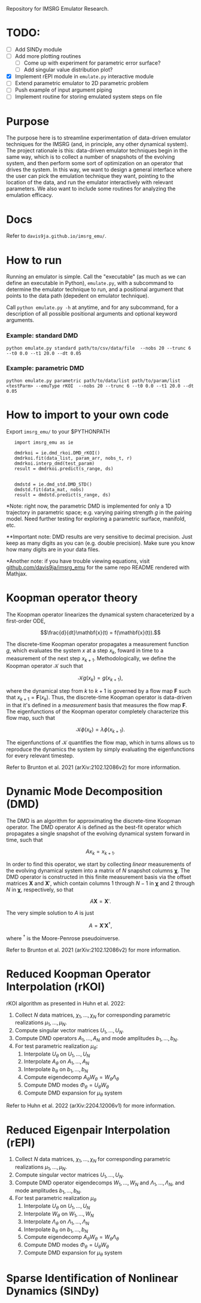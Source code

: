 Repository for IMSRG Emulator Research.

# TODO:

- [ ] Add SINDy module
- [ ] Add more plotting routines
  - [ ] Come up with experiment for parametric error surface?
  - [ ] Add singular value distribution plot?
- [x] Implement rEPI module in `emulate.py` interactive module
- [ ] Extend parametric emulator to 2D parametric problem
- [ ] Push example of input argument piping
- [ ] Implement routine for storing emulated system steps on file

# Purpose

The purpose here is to streamline experimentation of data-driven emulator techniques for the IMSRG (and, in principle, any other dynamical system). The project rationale is this: data-driven emulator techniques begin in the same way, which is to collect a number of snapshots of the evolving system, and then perform some sort of optimization on an operator that drives the system. In this way, we want to design a general interface where the user can pick the emulation technique they want, pointing to the location of the data, and run the emulator interactively with relevant parameters. We also want to include some routines for analyzing the emulation efficacy.

# Docs

Refer to `davis9ja.github.io/imsrg_emu/`.

# How to run

Running an emulator is simple. Call the "executable" (as much as we can define an executable in Python), `emulate.py`, with a subcommand to determine the emulator technique to run, and a positional argument that points to the data path (depedent on emulator technique).

Call `python emulate.py -h` at anytime, and for any subcommand, for a description of all possible positional arguments and optional keyword arguments.

### Example: standard DMD

    python emulate.py standard path/to/csv/data/file  --nobs 20 --trunc 6 --t0 0.0 --t1 20.0 --dt 0.05

### Example: parametric DMD

    python emulate.py parametric path/to/data/list path/to/param/list <testParm> --emuType rKOI  --nobs 20 --trunc 6 --t0 0.0 --t1 20.0 --dt 0.05

# How to import to your own code

Export `imsrg_emu/` to your $PYTHONPATH

       import imsrg_emu as ie

       dmdrkoi = ie.dmd_rkoi.DMD_rKOI()
       dmdrkoi.fit(data_list, param_arr, nobs_t, r)
       dmdrkoi.interp_dmd(test_param)
       result = dmdrkoi.predict(s_range, ds)


       dmdstd = ie.dmd_std.DMD_STD()
       dmdstd.fit(data_mat, nobs)
       result = dmdstd.predict(s_range, ds)

*Note: right now, the parametric DMD is implemented for only a 1D trajectory in parametric space; e.g. varying pairing strength $g$ in the pairing model. Need further testing for exploring a parametric surface, manifold, etc.

**Important note: DMD results are very sensitive to decimal precision. Just keep as many digits as you can (e.g. double precision). Make sure you know how many digits are in your data files.

*Another note: if you have trouble viewing equations, visit [github.com/davis9ja/imsrg_emu](github.com/davis9ja/imsrg_emu) for the same repo README rendered with Mathjax.

# Koopman operator theory

The Koopman operator linearizes the dynamical system characeterized by a first-order ODE,

$$\frac{d}{dt}\mathbf{x}(t) = f(\mathbf{x}(t)).$$

The discrete-time Koopman operator propagates a measurement function $g$, which evaluates the system $x$ at a step $x_k$, foward in time to a measurement of the next step $x_{k+1}$. Methodologically, we define the Koopman operator $\mathcal{K}$ such that

$$\mathcal{K}g(x_k) = g(x_{k+1}),$$

where the dynamical step from $k$ to $k+1$ is governed by a flow map $\mathbf{F}$ such that $x_{k+1} = \mathbf{F}(x_k)$. Thus, the discrete-time Koopman operator is data-driven in that it's defined in a *measurement* basis that measures the flow map $\mathbf{F}$. The eigenfunctions of the Koopman operator completely characterize this flow map, such that

$$\mathcal{K}\phi(x_k) = \lambda \phi(x_{k+1}).$$

The eigenfunctions of $\mathcal{K}$ quantifies the flow map, which in turns allows us to reproduce the dynamics the system by simply evaluating the eigenfunctions for every relevant timestep.

Refer to Brunton et al. 2021 (arXiv:2102.12086v2) for more information.

# Dynamic Mode Decomposition (DMD)

The DMD is an algorithm for approximating the discrete-time Koopman operator. The DMD operator $A$ is defined as the best-fit operator which propagates a single snapshot of the evolving dynamical system forward in time, such that

$$Ax_k = x_{k+1}.$$

In order to find this operator, we start by collecting *linear* measurements of the evolving dynamical system into a matrix of $N$ snapshot columns $\mathbf{\chi}$. The DMD operator is constructed in this finite measurement basis via the offset matrices $\mathbf{X}$ and $\mathbf{X}'$, which contain columns $1$ through $N-1$ in $\mathbf{\chi}$ and $2$ through $N$ in $\mathbf{\chi}$, respectively, so that

$$A\mathbf{X} = \mathbf{X}'.$$

The very simple solution to $A$ is just

$$A = \mathbf{X}'\mathbf{X}^\dagger,$$

where $^\dagger$ is the Moore-Penrose pseudoinverse.

Refer to Brunton et al. 2021 (arXiv:2102.12086v2) for more information.

# Reduced Koopman Operator Interpolation (rKOI)

rKOI algorithm as presented in Huhn et al. 2022:

1. Collect $N$ data matrices, $\chi_1,\dots,\chi_N$ for corresponding parametric realizations $\mu_1,\dots,\mu_N$.
2. Compute singular vector matrices $U_1,\dots,U_N$.       
3. Compute DMD operators $A_1,\dots,A_N$ and mode amplitudes $b_1,\dots,b_N$.
4. For test parametric realization $\mu_\theta$:
   1. Interpolate $U_\theta$ on $U_1, \dots, U_N$
   2. Interpolate $A_\theta$ on $A_1, \dots, A_N$   
   3. Interpolate $b_\theta$ on $b_1, \dots, b_N$
   4. Compute eigendecomp $A_\theta W_\theta = W_\theta \Lambda_\theta$
   5. Compute DMD modes $\Phi_\theta = U_\theta W_\theta$
   6. Compute DMD expansion for $\mu_\theta$ system

Refer to Huhn et al. 2022 (arXiv:2204.12006v1) for more information.

# Reduced Eigenpair Interpolation (rEPI)

1. Collect $N$ data matrices, $\chi_1,\dots,\chi_N$ for corresponding parametric realizations $\mu_1,\dots,\mu_N$.
2. Compute singular vector matrices $U_1,\dots,U_N$.
3. Compute DMD operator eigendecomps $W_1,\dots,W_N$ and $\Lambda_1,\dots,\Lambda_N$, and mode amplitudes $b_1,\dots,b_N$.
4. For test parametric realization $\mu_\theta$
   1. Interpolate $U_\theta$ on $U_1, \dots, U_N$
   2. Interpolate $W_\theta$ on $W_1, \dots, W_N$
   3. Interpolate $\Lambda_\theta$ on $\Lambda_1, \dots, \Lambda_N$   
   4. Interpolate $b_\theta$ on $b_1, \dots, b_N$
   5. Compute eigendecomp $A_\theta W_\theta = W_\theta \Lambda_\theta$
   6. Compute DMD modes $\Phi_\theta = U_\theta W_\theta$
   7. Compute DMD expansion for $\mu_\theta$ system

# Sparse Identification of Nonlinear Dynamics (SINDy)
